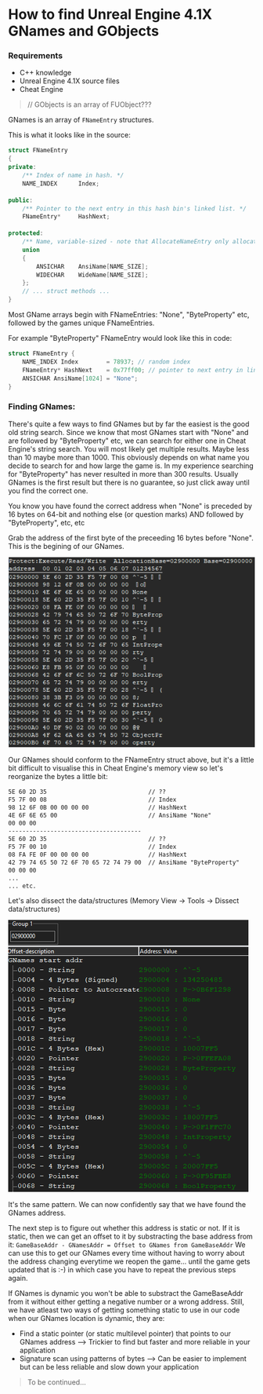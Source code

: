 # How to find Unreal Engine 4.1X GNames and GObjects

### Requirements

- C++ knowledge
- Unreal Engine 4.1X source files
- Cheat Engine

> // GObjects is an array of FUObject???

GNames is an array of `FNameEntry` structures.

This is what it looks like in the source:

```c++
struct FNameEntry
{
private:
	/** Index of name in hash. */
	NAME_INDEX		Index;

public:
	/** Pointer to the next entry in this hash bin's linked list. */
	FNameEntry*		HashNext;

protected:
	/** Name, variable-sized - note that AllocateNameEntry only allocates memory as needed. */
	union
	{
		ANSICHAR	AnsiName[NAME_SIZE];
		WIDECHAR	WideName[NAME_SIZE];
	};
	// ... struct methods ...
}
```

Most GName arrays begin with FNameEntries: "None", "ByteProperty" etc, followed by the games unique FNameEntries.

For example "ByteProperty" FNameEntry would look like this in code:

```c++
struct FNameEntry {
	NAME_INDEX Index        = 78937; // random index
	FNameEntry* HashNext    = 0x77ff00; // pointer to next entry in linked list
	ANSICHAR AnsiName[1024] = "None";
}
```

### Finding GNames:

There's quite a few ways to find GNames but by far the easiest is the good old string search.
Since we know that most GNames start with "None" and are followed by "ByteProperty" etc, we can search for either one in Cheat Engine's string search.
You will most likely get multiple results. Maybe less than 10 maybe more than 1000. This obviously depends on what name you decide to search for and how large the game is.
In my experience searching for "ByteProperty" has never resulted in more than 300 results.
Usually GNames is the first result but there is no guarantee, so just click away until you find the correct one.

You know you have found the correct address when "None" is preceded by 16 bytes on 64-bit and nothing else (or question marks) AND followed by "ByteProperty", etc, etc

Grab the address of the first byte of the preceeding 16 bytes before "None". This is the begining of our GNames.

![Alt 1-png](https://raw.githubusercontent.com/untyper/ue4-gnames-gobjects-guide/main/img/1.png)

Our GNames should conform to the FNameEntry struct above, but it's a little bit difficult to visualise this in Cheat Engine's memory view so let's reorganize the bytes a little bit:

```
5E 60 2D 35                             // ??
F5 7F 00 08                             // Index
98 12 6F 0B 00 00 00 00                 // HashNext
4E 6F 6E 65 00                          // AnsiName "None"
00 00 00                                
--------------------------------------
5E 60 2D 35                             // ??
F5 7F 00 10                             // Index
08 FA FE 0F 00 00 00 00                 // HashNext
42 79 74 65 50 72 6F 70 65 72 74 79 00  // AnsiName "ByteProperty"
00 00 00
...
... etc.
```

Let's also dissect the data/structures (Memory View -> Tools -> Dissect data/structures)

![Alt 2-png](https://raw.githubusercontent.com/untyper/ue4-gnames-gobjects-guide/main/img/2.png)

It's the same pattern.
We can now confidently say that we have found the GNames address.

The next step is to figure out whether this address is static or not. If it is static, then we can get an offset to it by substracting the base address from it:
`GameBaseAddr - GNamesAddr = Offset to GNames from GameBaseAddr`
We can use this to get our GNames every time without having to worry about the address changing everytime we reopen the game... until the game gets updated that is :-) in which case you have to repeat the previous steps again.

If GNames is dynamic you won't be able to substract the GameBaseAddr from it without either getting a negative number or a wrong address.
Still, we have atleast two ways of getting something static to use in our code when our GNames location is dynamic, they are:

- Find a static pointer (or static multilevel pointer) that points to our GNames address --> Trickier to find but faster and more reliable in your application
- Signature scan using patterns of bytes --> Can be easier to implement but can be less reliable and slow down your application

> To be continued...
